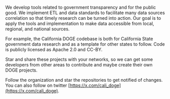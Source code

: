 We develop tools related to government transparency and for the public good. We implement ETL and data standards to facilitate many data sources correlation so that timely research can be turned into action. Our goal is to apply the tools and implementation to make data accessible from local, regional, and national sources.

For example, the California DOGE codebase is both for California State government data research and as a template for other states to follow. Code is publicly licensed as Apache 2.0 and CC-BY. 

Star and share these projects with your networks, so we can get some developers from other areas to contribute and maybe create their own DOGE projects.

Follow the organization and star the repositories to get notified of changes. You can also follow on twitter [https://x.com/cali_doge](https://x.com/cali_doge).
